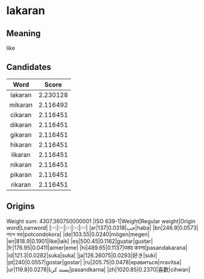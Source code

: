 # lakaran

## Meaning

like

## Candidates

|Word|Score|
|:-:|:-:|
|lakaran|2.230128|
|mikaran|2.116492|
|cikaran|2.116451|
|dikaran|2.116451|
|gikaran|2.116451|
|hikaran|2.116451|
|likaran|2.116451|
|nikaran|2.116451|
|pikaran|2.116451|
|rikaran|2.116451|

## Origins

Weight sum: 4307.360750000001
|ISO 639-1|Weight|Regular weight|Origin word|Loanword|
|:-:|:-:|:-:|:-:|:-:|
|ar|137|0.0318|حب|haba|
|bn|246.9|0.0573|পছন্দ করা|potcondokora|
|de|103.55|0.0240|mögen|megen|
|en|818.9|0.1901|like|laik|
|es|500.45|0.1162|gustar|gustar|
|fr|176.95|0.0411|aimer|eme|
|hi|489.65|0.1137|पसंद करना|pasandakarana|
|id|121.3|0.0282|suka|suka|
|ja|126.26075|0.0293|好き|suki|
|pt|240|0.0557|gostar|gostar|
|ru|205.75|0.0478|нравиться|nravitsa|
|ur|119.8|0.0278|پسند کرنا|pasandkarna|
|zh|1020.85|0.2370|喜歡|cihwan|
